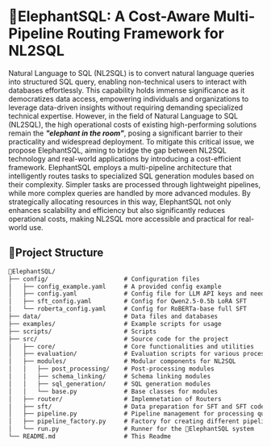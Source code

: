 <h1 align="left">🐘ElephantSQL: A Cost-Aware Multi-Pipeline Routing Framework for NL2SQL</h1>

Natural Language to SQL (NL2SQL) is to convert natural language queries into structured SQL query, enabling non-technical users to interact with databases effortlessly. This capability holds immense significance as it democratizes data access, empowering individuals and organizations to leverage data-driven insights without requiring demanding specialized technical expertise. However, in the field of Natural Language to SQL (NL2SQL), the high operational costs of existing high-performing solutions remain the ***"elephant in the room"***, posing a significant barrier to their practicality and widespread deployment. To mitigate this critical issue, we propose ElephantSQL, aiming to bridge the gap between NL2SQL technology and real-world applications by introducing a cost-efficient framework. ElephantSQL employs a multi-pipeline architecture that intelligently routes tasks to specialized SQL generation modules based on their complexity. Simpler tasks are processed through lightweight pipelines, while more complex queries are handled by more advanced modules. By strategically allocating resources in this way, ElephantSQL not only enhances scalability and efficiency but also significantly reduces operational costs, making NL2SQL more accessible and practical for real-world use.

## 📂Project Structure

```txt
🐘ElephantSQL/
├── config/                     # Configuration files
│   ├── config_example.yaml     # A provided config example
│   ├── config.yaml     		# Config file for LLM API keys and needed paths
│   ├── sft_config.yaml     	# Config for Qwen2.5-0.5b LoRA SFT
│   └── roberta_config.yaml		# Config for RoBERTa-base full SFT
├── data/                       # Data files and databases
├── examples/                   # Example scripts for usage
├── scripts/                    # Scripts
├── src/                        # Source code for the project
│   ├── core/                   # Core functionalities and utilities
│   ├── evaluation/             # Evaluation scripts for various processes
│   ├── modules/                # Modular components for NL2SQL
│   │   ├── post_processing/    # Post-processing modules
│   │   ├── schema_linking/     # Schema linking modules
│   │   ├── sql_generation/     # SQL generation modules
│   │   └── base.py             # Base classes for modules
│   ├── router/                 # Implemnetation of Routers
│ 	├── sft/                 	# Data preparation for SFT and SFT codes
│   ├── pipeline.py             # Pipeline management for processing queries
│   ├── pipeline_factory.py     # Factory for creating different pipeline levels
│   └── run.py     				# Runner for the 🐘ElephantSQL system
└── README.md                   # This Readme
```


